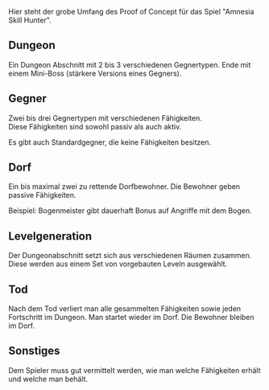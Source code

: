 Hier steht der grobe Umfang des Proof of Concept für das Spiel "Amnesia Skill Hunter".

## Dungeon

Ein Dungeon Abschnitt mit 2 bis 3 verschiedenen Gegnertypen. Ende mit einem Mini-Boss (stärkere Versions eines Gegners).

## Gegner

Zwei bis drei Gegnertypen mit verschiedenen Fähigkeiten. \
Diese Fähigkeiten sind sowohl passiv als auch aktiv.

Es gibt auch Standardgegner, die keine Fähigkeiten besitzen.

## Dorf

Ein bis maximal zwei zu rettende Dorfbewohner. Die Bewohner geben passive Fähigkeiten. 

Beispiel:  Bogenmeister  gibt dauerhaft Bonus auf Angriffe mit dem Bogen.

## Levelgeneration

Der Dungeonabschnitt setzt sich aus verschiedenen Räumen zusammen. Diese werden aus einem Set von vorgebauten Leveln ausgewählt.

## Tod

Nach dem Tod verliert man alle gesammelten Fähigkeiten sowie jeden Fortschritt im Dungeon. Man startet wieder im Dorf. Die Bewohner bleiben im Dorf.

## Sonstiges 

Dem Spieler muss gut vermittelt werden, wie man welche Fähigkeiten erhält und welche man behält.